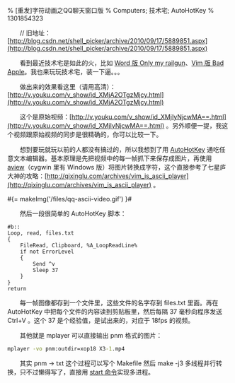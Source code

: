 % [重发]字符动画之QQ聊天窗口版
% Computers; 技术宅; AutoHotKey
% 1301854323

　　// 旧地址：[http://blog.csdn.net/shell_picker/archive/2010/09/17/5889851.aspx](http://blog.csdn.net/shell_picker/archive/2010/09/17/5889851.aspx)

　　看到最近技术宅是如此的火，比如 [Word 版 Only my railgun](http://v.youku.com/v_show/id_XMTM3Mjg5OTcy=.html)、[Vim 版 Bad Apple](http://v.youku.com/v_show/id_XMTQ0MjM4Nzg4.html)。我也来玩玩技术宅，装一下逼。。。

　　做出来的效果看这里（请用高清）：[http://v.youku.com/v_show/id_XMjA2OTgzMjcy.html](http://v.youku.com/v_show/id_XMjA2OTgzMjcy.html)

　　这个是原始视频：[http://v.youku.com/v_show/id_XMjIyNjcwMA==.html](http://v.youku.com/v_show/id_XMjIyNjcwMA==.html) 。另外顺便一提，我这个视频跟原始视频的同步是很精确的，你可以比较一下。

　　想到要玩就玩以前的人都没有搞过的，所以我想到了用 [AutoHotKey](http://www.autohotkey.com/) 通吃任意文本编辑器。基本原理是先把视频中的每一帧抓下来保存成图片，再使用 [aview](http://aa-project.sourceforge.net/aview)（cygwin 里有 Windows 版）将图片转换成字符，这个直接参考了七星庐大神的攻略：[http://qixinglu.com/archives/vim_is_ascii_player](http://qixinglu.com/archives/vim_is_ascii_player) 。

#{= makeImg('/files/qq-ascii-video.gif') }#

　　然后一段很简单的 AutoHotKey 脚本：

```ahk
#b::
Loop, read, files.txt
{
    FileRead, Clipboard, %A_LoopReadLine%
    if not ErrorLevel
    {
        Send ^v
        Sleep 37
    }
}
return
```

　　每一帧图像都存到一个文件里，这些文件的名字存到 files.txt 里面。再在 AutoHotKey 中把每个文件的内容读到剪贴板里，然后每隔 37 毫秒向程序发送 Ctrl+V 。这个 37 是个经验值，是试出来的，对应于 18fps 的视频。

　　其他就是 mplayer 可以直接输出 pnm 格式的图片：

```bat
mplayer -vo pnm:outdir=xop18 X3-1.mp4
```

　　其实 pnm -&gt; txt 这个过程可以写个 Makefile 然后 make -j3 多线程并行转换，只不过懒得写了，直接用 [start 命令](http://technet.microsoft.com/zh-cn/library/cc755674%28WS.10%29.aspx)实现多进程。
